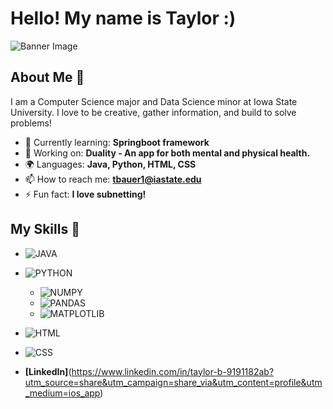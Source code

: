 # Hello! My name is Taylor :)

![Banner Image](https://i.pinimg.com/736x/78/c0/cc/78c0ccb0ca16b8e83d0f2c460a84bb44.jpg)

## About Me 🚀

I am a Computer Science major and Data Science minor at Iowa State University. I love to be creative, gather information, and build to solve problems!

- 🌱 Currently learning: **Springboot framework**
- 🔭 Working on: **Duality - An app for both mental and physical health.**
- 🌍 Languages: **Java, Python, HTML, CSS**
- 📫 How to reach me: **tbauer1@iastate.edu**
- ⚡ Fun fact: **I love subnetting!**

## My Skills 🧠

- ![JAVA](https://img.shields.io/badge/java-%23ED8B00.svg?style=for-the-badge&logo=openjdk&logoColor=white)
- ![PYTHON](https://img.shields.io/badge/Python-FFD43B?style=for-the-badge&logo=python&logoColor=blue)
  - ![NUMPY](https://img.shields.io/badge/Numpy-777BB4?style=for-the-badge&logo=numpy&logoColor=white)
  - ![PANDAS](https://img.shields.io/badge/Pandas-2C2D72?style=for-the-badge&logo=pandas&logoColor=white)
  - ![MATPLOTLIB](https://img.shields.io/badge/Matplotlib-%23ffffff.svg?style=for-the-badge&logo=Matplotlib&logoColor=black)
- ![HTML](https://img.shields.io/badge/-HTML-E34F26?style=flat-square&logo=html5&logoColor=white)
- ![CSS](https://img.shields.io/badge/-CSS-1572B6?style=flat-square&logo=css3&logoColor=white)



- **[LinkedIn]**(https://www.linkedin.com/in/taylor-b-9191182ab?utm_source=share&utm_campaign=share_via&utm_content=profile&utm_medium=ios_app)




<!---
t-comp/t-comp is a ✨ special ✨ repository because its `README.md` (this file) appears on your GitHub profile.
You can click the Preview link to take a look at your changes.
--->

